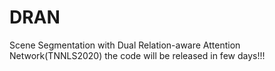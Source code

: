 # DRAN
Scene Segmentation with Dual Relation-aware Attention Network(TNNLS2020)
the code will be released in few days!!!
